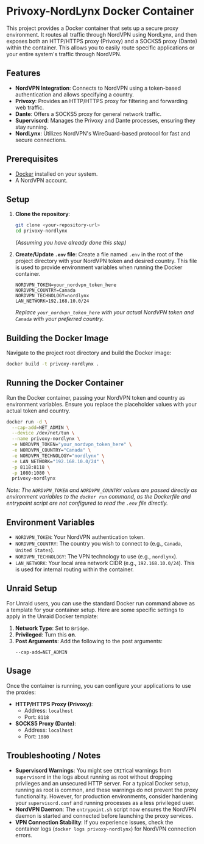 # Privoxy-NordLynx Docker Container

This project provides a Docker container that sets up a secure proxy environment. It routes all traffic through NordVPN using NordLynx, and then exposes both an HTTP/HTTPS proxy (Privoxy) and a SOCKS5 proxy (Dante) within the container. This allows you to easily route specific applications or your entire system's traffic through NordVPN.

## Features

*   **NordVPN Integration**: Connects to NordVPN using a token-based authentication and allows specifying a country.
*   **Privoxy**: Provides an HTTP/HTTPS proxy for filtering and forwarding web traffic.
*   **Dante**: Offers a SOCKS5 proxy for general network traffic.
*   **Supervisord**: Manages the Privoxy and Dante processes, ensuring they stay running.
*   **NordLynx**: Utilizes NordVPN's WireGuard-based protocol for fast and secure connections.

## Prerequisites

*   [Docker](https://docs.docker.com/get-docker/) installed on your system.
*   A NordVPN account.

## Setup

1.  **Clone the repository**:
    ```bash
    git clone <your-repository-url>
    cd privoxy-nordlynx
    ```
    *(Assuming you have already done this step)*

2.  **Create/Update `.env` file**:
    Create a file named `.env` in the root of the project directory with your NordVPN token and desired country. This file is used to provide environment variables when running the Docker container.

    ```
    NORDVPN_TOKEN=your_nordvpn_token_here
    NORDVPN_COUNTRY=Canada
    NORDVPN_TECHNOLOGY=nordlynx
    LAN_NETWORK=192.168.10.0/24
    ```
    *Replace `your_nordvpn_token_here` with your actual NordVPN token and `Canada` with your preferred country.*

## Building the Docker Image

Navigate to the project root directory and build the Docker image:

```bash
docker build -t privoxy-nordlynx .
```

## Running the Docker Container

Run the Docker container, passing your NordVPN token and country as environment variables. Ensure you replace the placeholder values with your actual token and country.

```bash
docker run -d \
  --cap-add=NET_ADMIN \
  --device /dev/net/tun \
  --name privoxy-nordlynx \
  -e NORDVPN_TOKEN="your_nordvpn_token_here" \
  -e NORDVPN_COUNTRY="Canada" \
  -e NORDVPN_TECHNOLOGY="nordlynx" \
  -e LAN_NETWORK="192.168.10.0/24" \
  -p 8118:8118 \
  -p 1080:1080 \
  privoxy-nordlynx
```
*Note: The `NORDVPN_TOKEN` and `NORDVPN_COUNTRY` values are passed directly as environment variables to the `docker run` command, as the Dockerfile and entrypoint script are not configured to read the `.env` file directly.*

## Environment Variables

*   `NORDVPN_TOKEN`: Your NordVPN authentication token.
*   `NORDVPN_COUNTRY`: The country you wish to connect to (e.g., `Canada`, `United States`).
*   `NORDVPN_TECHNOLOGY`: The VPN technology to use (e.g., `nordlynx`).
*   `LAN_NETWORK`: Your local area network CIDR (e.g., `192.168.10.0/24`). This is used for internal routing within the container.

## Unraid Setup

For Unraid users, you can use the standard Docker run command above as a template for your container setup. Here are some specific settings to apply in the Unraid Docker template:

1.  **Network Type**: Set to `Bridge`.
2.  **Privileged**: Turn this **on**.
3.  **Post Arguments**: Add the following to the post arguments:
    ```
    --cap-add=NET_ADMIN
    ```

## Usage

Once the container is running, you can configure your applications to use the proxies:

*   **HTTP/HTTPS Proxy (Privoxy)**:
    *   Address: `localhost`
    *   Port: `8118`
*   **SOCKS5 Proxy (Dante)**:
    *   Address: `localhost`
    *   Port: `1080`

## Troubleshooting / Notes

*   **Supervisord Warnings**: You might see `CRIT`ical warnings from `supervisord` in the logs about running as root without dropping privileges and an unsecured HTTP server. For a typical Docker setup, running as root is common, and these warnings do not prevent the proxy functionality. However, for production environments, consider hardening your `supervisord.conf` and running processes as a less privileged user.
*   **NordVPN Daemon**: The `entrypoint.sh` script now ensures the NordVPN daemon is started and connected before launching the proxy services.
*   **VPN Connection Stability**: If you experience issues, check the container logs (`docker logs privoxy-nordlynx`) for NordVPN connection errors.
